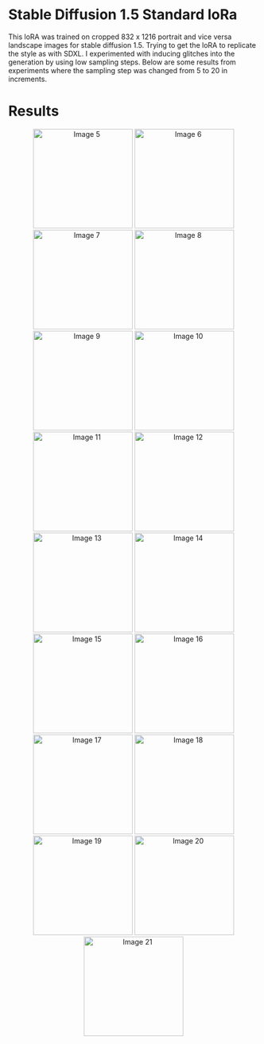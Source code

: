 # Stable Diffusion 1.5 Standard loRa

This loRA was trained on cropped 832 x 1216 portrait and vice versa landscape images for stable diffusion 1.5. Trying to get the loRA to replicate the style as with SDXL. 
I experimented with inducing glitches into the generation by using low sampling steps.  Below are some results from experiments where the sampling step was changed from 5 to 20 in increments. 


# Results


<p align="center">
<img src="images/.all3_5.png" alt="Image 5" width="200"/>
<img src="images/.all3_6.png" alt="Image 6" width="200"/>
<img src="images/.all3_7.png" alt="Image 7" width="200"/>
<img src="images/.all3_8.png" alt="Image 8" width="200"/>
<img src="images/.all3_9.png" alt="Image 9" width="200"/>
<img src="images/.all3_10.png" alt="Image 10" width="200"/>
<img src="images/.all3_11.png" alt="Image 11" width="200"/>
<img src="images/.all3_12.png" alt="Image 12" width="200"/>
<img src="images/.all3_13.png" alt="Image 13" width="200"/>
<img src="images/.all3_14.png" alt="Image 14" width="200"/>
<img src="images/.all3_15.png" alt="Image 15" width="200"/>
<img src="images/.all3_16.png" alt="Image 16" width="200"/>
<img src="images/.all3_17.png" alt="Image 17" width="200"/>
<img src="images/.all3_18.png" alt="Image 18" width="200"/>
<img src="images/.all3_19.png" alt="Image 19" width="200"/>
<img src="images/.all3_20.png" alt="Image 20" width="200"/>
<img src="images/.all3_20.png" alt="Image 21" width="200"/>
</p>
